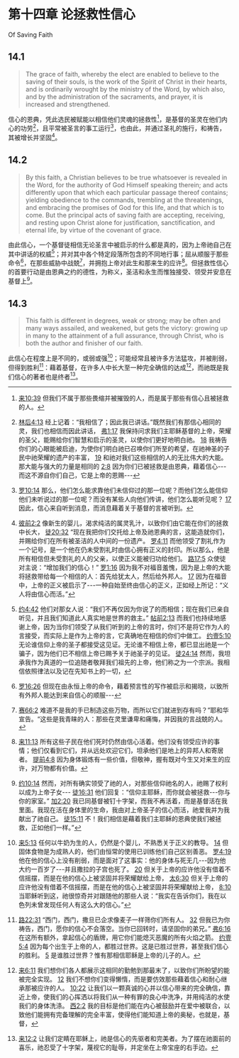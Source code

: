 # 第十四章 论拯救性信心

Of Saving Faith

## 14.1

> The grace of faith, whereby the elect are enabled to believe to the saving of their souls, is the work of the Spirit of Christ in their hearts, and is ordinarily wrought by the ministry of the Word, by which also, and by the administration of the sacraments, and prayer, it is increased and strengthened.

信心的恩典，凭此选民被赋能以相信他们灵魂的拯救性[^14-1]，是基督的圣灵在他们内心的功劳[^14-2]，且平常被圣言的事工运行[^14-3]，也由此，并通过圣礼的施行，和祷告，其被增长并坚固[^14-4]。

[^14-1]: [来10:39](https://biblehub.com/hebrews/10-39.htm) 但我们不属于那些畏缩并被摧毁的人，而是属于那些有信心且被拯救的人。

[^14-2]: [林后4:13](https://biblehub.com/2_corinthians/4-13.htm) 经上记着：“我相信了；因此我已讲话。”既然我们有那信心相同的灵，我们也相信而因此讲话， [弗1:17](https://biblehub.com/ephesians/1-17.htm) 我保持问求我们主耶稣基督的上帝，荣耀的圣父，能赐给你们智慧和启示的圣灵，以使你们更好地明白祂。 [18](https://biblehub.com/ephesians/1-18.htm) 我祷告你们的心眼能被启迪，为使你们明白祂已召唤你们所至的希望，在祂神圣的子民中祂荣耀的遗产的丰富， [19](https://biblehub.com/ephesians/1-19.htm) 和祂对我们这些相信的人的无比伟大的大能。那大能与强大的力量是相同的 [2:8](https://biblehub.com/ephesians/2-8.htm) 因为你们已被拯救是由恩典，藉着信心---而这不源自你们自己，它是上帝的恩赐---

[^14-3]: [罗10:14](https://biblehub.com/romans/10-14.htm) 那么，他们怎么能求靠他们未信仰过的那一位呢？而他们怎么能信仰他们未听说过的那一位呢？而没有某些人向他们传讲，他们怎么能听见呢？ [17](https://biblehub.com/romans/10-17.htm) 因此，信心来自听到消息，而消息藉着关于基督的言被听到。

[^14-4]: [彼前2:2](https://biblehub.com/1_peter/2-2.htm) 像新生的婴儿，渴求纯洁的属灵乳汁，以致你们由它能在你们的拯救中长大， [徒20:32](https://biblehub.com/acts/20-32.htm) “现在我把你们交托给上帝及祂恩典的言，这能造就你们，并赐给你们在所有被圣洁的人中间的一份遗产。 [罗4:11](https://biblehub.com/romans/4-11.htm) 而他领受了割礼作为一个记号，是一个他在仍未受割礼时由信心拥有正义的封印。所以那么，他是所有相信但未受割礼的人的父亲，以使正义能被归功给他们。 [路17:5](https://biblehub.com/luke/17-5.htm) 众使徒对主说：“增加我们的信心！” [罗1:16](https://biblehub.com/romans/1-16.htm) 因为我不对福音羞愧，因为是上帝的大能将拯救带给每一个相信的人：首先给犹太人，然后给外邦人。 [17](https://biblehub.com/romans/1-17.htm) 因为在福音中，上帝的正义被启示了---一种自始至终由信心的正义，正如经上所记：“义人将由信心而活。”

## 14.2

> By this faith, a Christian believes to be true whatsoever is revealed in the Word, for the authority of God Himself speaking therein; and acts differently upon that which each particular passage thereof contains; yielding obedience to the commands, trembling at the threatenings, and embracing the promises of God for this life, and that which is to come. But the principal acts of saving faith are accepting, receiving, and resting upon Christ alone for justification, sanctification, and eternal life, by virtue of the covenant of grace.

由此信心，一个基督徒相信无论圣言中被启示的什么都是真的，因为上帝祂自己在其中讲话的权威[^14-5]；并对其中各个特定段落所包含的不同地行事；屈从顺服于那些命令[^14-6]，在那些威胁中战兢[^14-7]，并拥抱上帝对此生和那来生的应许[^14-8]。但拯救性信心的首要行动是由恩典之约的德性，为称义，圣洁和永生而惟独接受、领受并安息在基督上[^14-9]。

[^14-5]: [约4:42](https://biblehub.com/john/4-42.htm) 他们对那女人说：“我们不再仅因为你说了的而相信；现在我们已亲自听见，并且我们知道此人真实地是世界的救主。” [帖前2:13](https://biblehub.com/1_thessalonians/2-13.htm) 而我们也持续地感谢上帝，因为当你们领受了从我们听到的上帝的言时，你们不是将它作为人的言接受，而实际上是作为上帝的言，它真确地在相信的你们中做工。 [约壹5:10](https://biblehub.com/1_john/5-10.htm) 无论谁信仰上帝的圣子都接受这见证。无论谁不相信上帝，都已显出祂是一个骗子，因为他们已不相信上帝已赐予关于祂圣子的见证。 [徒24:14](https://biblehub.com/acts/24-14.htm) 然而，我坦承我作为真道的一位追随者敬拜我们祖先的上帝，他们称之为一个宗派。我相信依照律法以及记在先知书上的一切，

[^14-6]: [罗16:26](https://biblehub.com/romans/16-26.htm) 但现在由永恒上帝的命令，藉着预言性的写作被启示和揭晓，以致所有外邦人能达到来自信心的顺服---

[^14-7]: [赛66:2](https://biblehub.com/isaiah/66-2.htm) 难道不是我的手已制造这些万物，而所以它们就进到存有吗？”耶和华宣告。“这些是我青睐的人：那些在灵里谦卑和痛悔，并因我的言战兢的人。

[^14-8]: [来11:13](https://biblehub.com/hebrews/11-13.htm) 所有这些子民在他们死时仍然由信心活着。他们没有领受应许的事情；他们仅看到它们，并从远处欢迎它们，坦承他们是地上的异邦人和寄居者。 [提前4:8](https://biblehub.com/1_timothy/4-8.htm) 因为身体锻炼有一些价值，但敬神，握有既对今生又对来生的应许，对万物都有价值。

[^14-9]: [约10:14](https://biblehub.com/john/1-12.htm) 然而，对所有确实领受了祂的人，对那些信仰祂名的人，祂赐了权利以成为上帝子女--- [徒16:31](https://biblehub.com/acts/16-31.htm) 他们回复：“信仰主耶稣，而你就会被拯救---你与你的家室。” [加2:20](https://biblehub.com/galatians/2-20.htm) 我已同基督被钉十字架，而我不再活着，而是基督活在我里面。我现在活在身体里的生命，我由对上帝圣子的信心而活，祂爱我并为我献出了祂自己。 [徒15:11](https://biblehub.com/acts/15-11.htm) 不！我们相信是藉着我们主耶稣的恩典使我们被拯救，正如他们一样。”

## 14.3

> This faith is different in degrees, weak or strong; may be often and many ways assailed, and weakened, but gets the victory: growing up in many to the attainment of a full assurance, through Christ, who is both the author and finisher of our faith.

此信心在程度上是不同的，或弱或强[^14-10]；可能经常且被许多方法猛攻，并被削弱，但得到胜利[^14-11]：藉着基督，在许多人中长大至一种完全确信的达成[^14-12]，而祂既是我们信心的著者也是终者[^14-13]。

[^14-10]: [来5:13](https://biblehub.com/hebrews/5-13.htm) 任何以牛奶为生的人，仍然是个婴儿，不熟悉关于正义的教导。 [14](https://biblehub.com/hebrews/5-14.htm) 但固体食物是为成熟人的，他们由恒常的使用已训练他们自己区别善恶。 [罗4:19](https://biblehub.com/romans/4-19.htm) 他在他的信心上没有削弱，而是面对了这事实：他的身体与死无几---因为他大约一百岁了---并且撒拉的子宫也死了。 [20](https://biblehub.com/romans/4-20.htm) 但关于上帝的应许他没有借着不信摇摆，而是在他的信心上被坚固并将荣耀献给上帝， [太6:30](https://biblehub.com/matthew/6-30.htm) 但关于上帝的应许他没有借着不信摇摆，而是在他的信心上被坚固并将荣耀献给上帝， [8:10](https://biblehub.com/matthew/8-10.htm) 当耶稣听到这，祂很惊奇并对跟随他的那些人说：“我实在告诉你们，我在以色列未曾发现任何人有这么大的信心。”

[^14-11]: [路22:31](https://biblehub.com/luke/22-31.htm) “西门，西门，撒旦已企求像麦子一样筛你们所有人。 [32](https://biblehub.com/luke/22-32.htm) 但我已为你祷告，西门，愿你的信心不会落空。当你已回转时，请坚固你的弟兄。” [弗6:16](https://biblehub.com/ephesians/6-16.htm) 在这所有额外，拿起信心的盾牌，用它你们能熄灭恶魔的所有火焰之箭。 [约壹5:4](https://biblehub.com/1_john/5-4.htm) 因为每个出生于上帝的人，都胜过世界。这是已胜过世界，甚至我们信心的胜利。 [5](https://biblehub.com/1_john/5-5.htm) 是谁胜过世界？惟有那相信耶稣是上帝的儿子的人。

[^14-12]: [来6:11](https://biblehub.com/hebrews/6-11.htm) 我们想你们各人都展示这相同的勤勉到那最末了，以致你们所盼望的能被完全实现。 [12](https://biblehub.com/hebrews/6-12.htm) 我们不想你们变得懒惰，而是要仿效那些藉着信心和耐心继承那被应许的人。 [10:22](https://biblehub.com/hebrews/10-22.htm) 让我们以一颗真诚的心并以信心带来的完全确信，靠近上帝，使我们的心挥洒以将我们从一种有罪的良心中洗净，并用纯洁的水使我们的身体洗涤。 [西2:2](https://biblehub.com/colossians/2-2.htm) 我的目标是他们能在内心被鼓励并在爱中被联合，以致他们能拥有完备理解的完全丰富，使得他们能知道上帝的奥秘，也就是，基督，

[^14-13]: [来12:2](https://biblehub.com/hebrews/12-2.htm) 让我们定睛在耶稣上，祂是信心的先驱者和完美者。为了摆在祂面前的喜乐，祂忍受了十字架，蔑视它的耻辱，并定坐在上帝宝座的右手边。